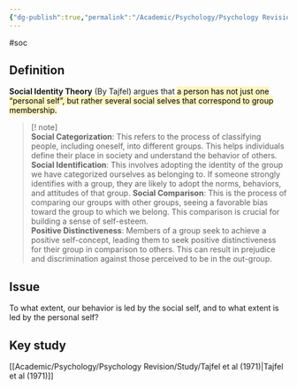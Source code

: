 ```yaml
---
{"dg-publish":true,"permalink":"/Academic/Psychology/Psychology Revision/Topics/social identity theory/"}
---
```


#soc
## Definition
**Social Identity Theory** (By Tajfel) argues that <mark style="background: #FFF3A3A6;">a person has not just one “personal self”, but rather several social selves that correspond to group membership.</mark> 

>[! note]  
>**Social Categorization**: This refers to the process of classifying people, including oneself, into different groups. This helps individuals define their place in society and understand the behavior of others.
**Social Identification**: This involves adopting the identity of the group we have categorized ourselves as belonging to. If someone strongly identifies with a group, they are likely to adopt the norms, behaviors, and attitudes of that group.
**Social Comparison**: This is the process of comparing our groups with other groups, seeing a favorable bias toward the group to which we belong. This comparison is crucial for building a sense of self-esteem.                                                                    
**Positive Distinctiveness**: Members of a group seek to achieve a positive self-concept, leading them to seek positive distinctiveness for their group in comparison to others. This can result in prejudice and discrimination against those perceived to be in the out-group.

## Issue
To what extent, our behavior is led by the social self, and to what extent is led by the personal self?

## Key study
[[Academic/Psychology/Psychology Revision/Study/Tajfel et al (1971)\|Tajfel et al (1971)]]
